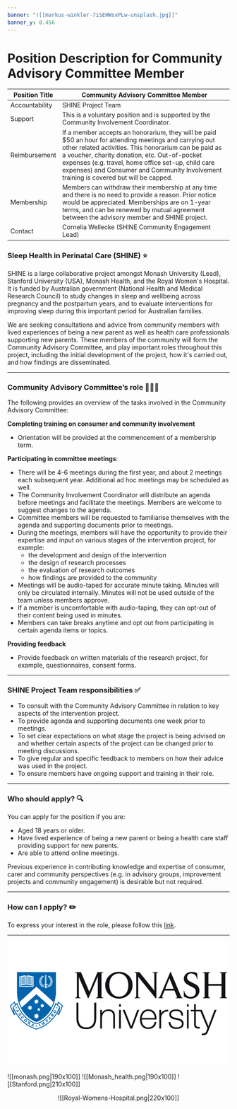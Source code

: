 ```yaml
---
banner: "![[markus-winkler-7iSEHWsxPLw-unsplash.jpg]]"
banner_y: 0.456
---
```



# Position Description for Community Advisory Committee Member

| Position Title | Community Advisory Committee Member                                                                                                                                                                                                                                                                                                                              |
| -------------- | ---------------------------------------------------------------------------------------------------------------------------------------------------------------------------------------------------------------------------------------------------------------------------------------------------------------------------------------------------------------- |
| Accountability | SHINE Project Team                                                                                                                                                                                                                                                                                                                                               |
| Support        | This is a voluntary position and is supported by the Community Involvement Coordinator.                                                                                                                                                                                                                                                                          |
| Reimbursement  | If a member accepts an honorarium, they will be paid $50 an hour for attending meetings and carrying out other related activities. This honorarium can be paid as a voucher, charity donation, etc. Out-of-pocket expenses (e.g. travel, home office set-up, child care expenses) and Consumer and Community Involvement training is covered but will be capped. |
| Membership     | Members can withdraw their membership at any time and there is no need to provide a reason. Prior notice would be appreciated. Memberships are on 1-year terms, and can be renewed by mutual agreement between the advisory member and SHINE project.                                                                                                                                                                                                                                                                                                            |
| Contact        | Cornelia Wellecke (SHINE Community Engagement Lead)                                                                                                                                                                                                                                                                                                                                                                  |
 

### Sleep Health in Perinatal Care (SHINE) ⭐
SHINE is a large collaborative project amongst Monash University (Lead), Stanford University (USA), Monash Health, and the Royal Women's Hospital. It is funded by Australian government (National Health and Medical Research Council) to study changes in sleep and wellbeing across pregnancy and the postpartum years, and to evaluate interventions for improving sleep during this important period for Australian families.

We are seeking consultations and advice from community members with lived experiences of being a new parent as well as health care professionals supporting new parents. These members of the community will form the Community Advisory Committee, and  play important roles throughout this project, including the initial development of the project, how it's carried out, and how findings are disseminated.

---

### Community Advisory Committee’s role 🧑‍🤝‍🧑
The following provides an overview of the tasks involved in the Community Advisory Committee:

**Completing training on consumer and community involvement**
- Orientation will be provided at the commencement of a membership term.

**Participating in committee meetings**:
- There will be 4-6 meetings during the first year, and about 2 meetings each subsequent year. Additional ad hoc meetings may be scheduled as well.
- The Community Involvement Coordinator will distribute an agenda before meetings and facilitate the meetings. Members are welcome to suggest changes to the agenda.
- Committee members will be requested to familiarise themselves with the agenda and supporting documents prior to meetings.
- During the meetings, members will have the opportunity to provide their expertise and input on various stages of the intervention project, for example:
	- the development and design of the intervention
	- the design of research processes
	- the evaluation of research outcomes
	- how findings are provided to the community
- Meetings will be audio-taped for accurate minute taking. Minutes will only be circulated internally. Minutes will not be used outside of the team unless members approve.
- If a member is uncomfortable with audio-taping, they can opt-out of their content being used in minutes.
- Members can take breaks anytime and opt out from participating in certain agenda items or topics.

**Providing feedback**
- Provide feedback on written materials of the research project, for example, questionnaires, consent forms.

---

### SHINE Project Team responsibilities ✅
- To consult with the Community Advisory Committee in relation to key aspects of the intervention project.
- To provide agenda and supporting documents one week prior to meetings.
- To set clear expectations on what stage the project is being advised on and whether certain aspects of the project can be changed prior to meeting discussions.
- To give regular and specific feedback to members on how their advice was used in the project.
- To ensure members have ongoing support and training in their role.

___

### Who should apply? 🔍
You can apply for the position if you are:
- Aged 18 years or older.
- Have lived experience of being a new parent or being a health care staff providing support for new parents. 
- Are able to attend online meetings.

Previous experience in contributing knowledge and expertise of consumer, carer and community perspectives (e.g. in advisory groups, improvement projects and community engagement) is desirable but not required.

---

### How can I apply? ✏️
To express your interest in the role, please follow this [link](https://monash.az1.qualtrics.com/jfe/form/SV_6VTnmjSgSlsJI58).

___

![190x100](images/monash.png)

![[monash.png|190x100]]  ![[Monash_health.png|190x100]] ![[Stanford.png|210x100]] <center>![[Royal-Womens-Hospital.png|220x100]]</center>


